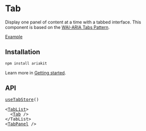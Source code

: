 # Tab

<p data-description>
  Display one panel of content at a time with a tabbed interface. This component is based on the <a href="https://www.w3.org/WAI/ARIA/apg/patterns/tabpanel/">WAI-ARIA Tabs Pattern</a>.
</p>

<a href="../examples/tab/index.tsx" data-playground>Example</a>

## Installation

```sh
npm install ariakit
```

Learn more in [Getting started](/guide/getting-started).

## API

<pre data-api>
<a href="/apis/tab-store">useTabStore</a>()

&lt;<a href="/apis/tab-list">TabList</a>&gt;
  &lt;<a href="/apis/tab">Tab</a> /&gt;
&lt;/TabList&gt;
&lt;<a href="/apis/tab-panel">TabPanel</a> /&gt;
</pre>
